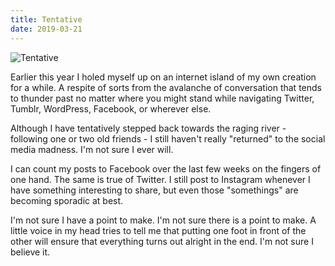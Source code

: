```yaml
---
title: Tentative
date: 2019-03-21
---
```


![Tentative](https://source.unsplash.com/-m88z7ily-w/1600x900)

Earlier this year I holed myself up on an internet island of my own creation for a while. A respite of sorts from the avalanche of conversation that tends to thunder past no matter where you might stand while navigating Twitter, Tumblr, WordPress, Facebook, or wherever else.

Although I have tentatively stepped back towards the raging river - following one or two old friends - I still haven't really "returned" to the social media madness. I'm not sure I ever will.

I can count my posts to Facebook over the last few weeks on the fingers of one hand. The same is true of Twitter. I still post to Instagram whenever I have something interesting to share, but even those "somethings" are becoming sporadic at best.

I'm not sure I have a point to make. I'm not sure there is a point to make. A little voice in my head tries to tell me that putting one foot in front of the other will ensure that everything turns out alright in the end. I'm not sure I believe it.
